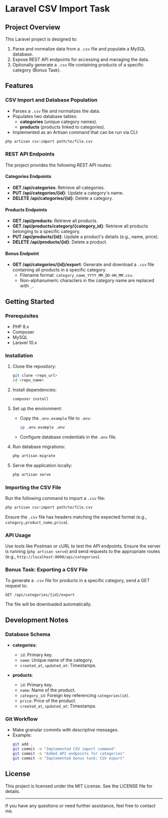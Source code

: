 # Laravel CSV Import Task

## Project Overview
This Laravel project is designed to:
1. Parse and normalize data from a `.csv` file and populate a MySQL database.
2. Expose REST API endpoints for accessing and managing the data.
3. Optionally generate a `.csv` file containing products of a specific category (Bonus Task).

## Features

### CSV Import and Database Population
- Parses a `.csv` file and normalizes the data.
- Populates two database tables:
    - **categories** (unique category names).
    - **products** (products linked to categories).
- Implemented as an Artisan command that can be run via CLI:

```bash
php artisan csv:import path/to/file.csv
```

### REST API Endpoints
The project provides the following REST API routes:

#### Categories Endpoints
- **GET /api/categories**: Retrieve all categories.
- **PUT /api/categories/{id}**: Update a category's name.
- **DELETE /api/categories/{id}**: Delete a category.

#### Products Endpoints
- **GET /api/products**: Retrieve all products.
- **GET /api/products/category/{category_id}**: Retrieve all products belonging to a specific category.
- **PUT /api/products/{id}**: Update a product's details (e.g., name, price).
- **DELETE /api/products/{id}**: Delete a product.

#### Bonus Endpoint
- **GET /api/categories/{id}/export**: Generate and download a `.csv` file containing all products in a specific category.
    - Filename format: `category_name_YYYY_MM_DD-HH_MM.csv`.
    - Non-alphanumeric characters in the category name are replaced with `_`.

## Getting Started

### Prerequisites
- PHP 8.x
- Composer
- MySQL
- Laravel 10.x

### Installation
1. Clone the repository:
   ```bash
   git clone <repo_url>
   cd <repo_name>
   ```

2. Install dependencies:
   ```bash
   composer install
   ```

3. Set up the environment:
    - Copy the `.env.example` file to `.env`:
      ```bash
      cp .env.example .env
      ```
    - Configure database credentials in the `.env` file.

4. Run database migrations:
   ```bash
   php artisan migrate
   ```

5. Serve the application locally:
   ```bash
   php artisan serve
   ```

### Importing the CSV File
Run the following command to import a `.csv` file:
```bash
php artisan csv:import path/to/file.csv
```
Ensure the `.csv` file has headers matching the expected format (e.g., `category,product_name,price`).

### API Usage
Use tools like Postman or cURL to test the API endpoints. Ensure the server is running (`php artisan serve`) and send requests to the appropriate routes (e.g., `http://localhost:8000/api/categories`).

### Bonus Task: Exporting a CSV File
To generate a `.csv` file for products in a specific category, send a GET request to:
```
GET /api/categories/{id}/export
```
The file will be downloaded automatically.

## Development Notes

### Database Schema
- **categories**:
    - `id`: Primary key.
    - `name`: Unique name of the category.
    - `created_at`, `updated_at`: Timestamps.

- **products**:
    - `id`: Primary key.
    - `name`: Name of the product.
    - `category_id`: Foreign key referencing `categories(id)`.
    - `price`: Price of the product.
    - `created_at`, `updated_at`: Timestamps.

### Git Workflow
- Make granular commits with descriptive messages.
- Example:
  ```bash
  git add .
  git commit -m "Implemented CSV import command"
  git commit -m "Added API endpoints for categories"
  git commit -m "Implemented bonus task: CSV export"
  ```

## License
This project is licensed under the MIT License. See the LICENSE file for details.

---
If you have any questions or need further assistance, feel free to contact me.
